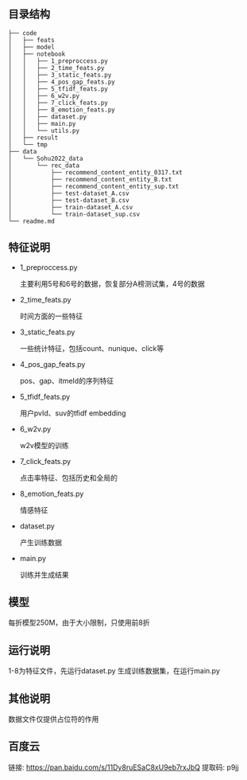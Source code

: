 ## 目录结构

```
├── code
│   ├── feats
│   ├── model
│   ├── notebook
│   │   ├── 1_preproccess.py
│   │   ├── 2_time_feats.py
│   │   ├── 3_static_feats.py
│   │   ├── 4_pos_gap_feats.py
│   │   ├── 5_tfidf_feats.py
│   │   ├── 6_w2v.py
│   │   ├── 7_click_feats.py
│   │   ├── 8_emotion_feats.py
│   │   ├── dataset.py
│   │   ├── main.py
│   │   └── utils.py
│   ├── result
│   └── tmp
├── data
│   └── Sohu2022_data
│       └── rec_data
│           ├── recommend_content_entity_0317.txt
│           ├── recommend_content_entity_B.txt
│           ├── recommend_content_entity_sup.txt
│           ├── test-dataset_A.csv
│           ├── test-dataset_B.csv
│           ├── train-dataset_A.csv
│           └── train-dataset_sup.csv
└── readme.md
```

## 特征说明

+ 1_preproccess.py

  主要利用5号和6号的数据，恢复部分A榜测试集，4号的数据

+ 2_time_feats.py

  时间方面的一些特征

+ 3_static_feats.py

  一些统计特征，包括count、nunique、click等

+ 4_pos_gap_feats.py

  pos、gap、itmeId的序列特征

+ 5_tfidf_feats.py

  用户pvId、suv的tfidf embedding

+ 6_w2v.py

  w2v模型的训练

+ 7_click_feats.py

  点击率特征、包括历史和全局的

+ 8_emotion_feats.py

  情感特征

+ dataset.py

  产生训练数据

+ main.py

  训练并生成结果

## 模型

每折模型250M，由于大小限制，只使用前8折

## 运行说明

1-8为特征文件，先运行dataset.py 生成训练数据集，在运行main.py

## 其他说明

数据文件仅提供占位符的作用

## 百度云

链接: https://pan.baidu.com/s/11Dy8ruESaC8xU9eb7rxJbQ 提取码: p9jj 
